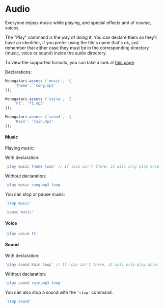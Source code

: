 # Audio

Everyone enjoys music while playing, and special effects and of course, voices.

The "Play" command is the way of doing it. You can declare them so they'll have an identifier, if you prefer using the file's name that's ok, just remember that either case they must be in the corresponding directory \(music, voice or sound\) inside the audio directory.

To view the supported formats, you can take a look at [this page](http://www.w3schools.com/html/html5_audio.asp).

Declarations:

```javascript
Monogatari.assets ('music',  {
    'Theme': 'song.mp3'
});

Monogatari.assets ('voice',  {
    'F1': 'f1.mp3'
});

Monogatari.assets ('sound',  {
    'Rain': 'rain.mp3'
});
```

#### Music

Playing music:

With declaration:

```javascript
'play music Theme loop' // If loop isn't there, it will only play once.
```

Without declaration:

```javascript
'play music song.mp3 loop'
```

You can stop or pause music:

```javascript
'stop music'
```

```javascript
'pause music'
```

#### Voice

```javascript
'play voice f1'
```

#### Sound

With declaration:

```javascript
'play sound Rain loop' // If loop isn't there, it will only play once.
```

Without declaration:

```javascript
'play sound rain.mp3 loop'
```

You can also stop a sound with the `'stop'` command.

```javascript
'stop sound'
```

